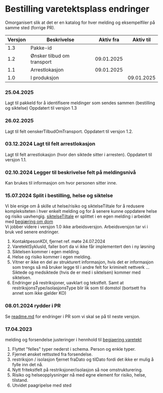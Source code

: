 # Bestilling varetektsplass endringer
Omorganisert slik at det er en katalog for hver melding og eksempelfiler på samme sted (forrige PR).


| Versjon | Beskrivelse                | Aktiv fra  | Aktiv til  |
|---------|----------------------------|------------|------------|
| 1.3     | Pakke-id                   |
| 1.2     | Ønsker tilbud om transport | 09.01.2025 |            |
| 1.1     | Arrestlokasjon             | 09.01.2025 |            |
| 1.0     | I produksjon               |            | 09.01.2025 |

### 25.04.2025

Lagt til pakkeId for å identifisere meldinger som sendes sammen (bestilling og siktelse)
Oppdatert til versjon 1.3

### 26.02.2025

Lagt til felt oenskerTilbudOmTransport.
Oppdatert til versjon 1.2.

### 03.12.2024 Lagt til felt arrestlokasjon
Lagt til felt arrestlokasjon (hvor den siktede sitter i arresten).
Oppdatert til versjon 1.1.

### 02.10.2024 Legger til beskrivelse felt på meldingsnivå
Kan brukes til informasjon om hvor personen sitter inne.
### 15.07.2024 Split i bestilling, helse og siktelse
Vi ble enige om å skille ut helse/risiko og siktelseTiltale for å redusere kompleksiteten i hver enkelt melding og for å senere kunne oppdatere helse og risiko uavhengig.
[siktelseTiltale](../../siktelseTiltale/readme.md) er splittet i en egen melding i arbeidet med [begjæring om dom](../../dom/begjaeringDom/readme.md)
<br/>Vi jobber videre i versjon 1.0 ikke arbeidsversjon. Arbeidsversjon tar vi i bruk ved senere endringer.
1. KontaktpesonKDI, fjernet ref. møte 24.07.2024
2. VaretektSyklusId, faller bort da vi ikke får implementert den i ny løsning
3. Siktelsen kommer i egen melding.
4. Helse og risiko kommer i egen melding.
5. Vitner er ikke en del av strukturert informasjon, hvis det er informasjon som trengs så må bruker legge til i andre felt for kriminelt nettverk ... Siktede og medsiktede (hvis de er med i siktelsen) kommer med siktelsen.
6. Endringer på restriksjoner, uavklart og tekstfelt. Samt at restriksjonsType/isolasjonsType blir lik som til domstol (bortsett fra annet som ikke gjelder KO)
### 08.01.2024 rydder i PR
Se [readme.md](./readme.md) for endringer i PR som vi skal se på til neste versjon.

### 17.04.2023
melding og forsendelse justeringer i hennhold til [begjaering varetekt](../begjaeringVaretekt/1.4/begjaeringVaretekt.schema.json)

1. Flyttet "felles" typer nederst i schema. Person og enkle typer.
2. Fjernet ønsket rettssted fra forsendelse.
3. restriksjon / isolasjon fjernet fraDato og tilDato fordi det ikke er mulig å fylle inn det nå.
4. Nytt fritekstfelt på restriksjoner/isolasjon så noe omstrukturering.
5. Risiko og helseopplysninger nå med egne element for risiko, helse, tilstand.
6. Utvidet paagripelse med sted